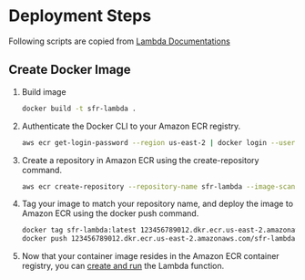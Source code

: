 <!--
 * @Descripttion: 
 * @Author: SijinHuang
 * @Date: 2021-12-05 00:33:42
 * @LastEditors: SijinHuang
 * @LastEditTime: 2021-12-05 00:59:56
-->

# Deployment Steps

Following scripts are copied from [Lambda Documentations](https://docs.aws.amazon.com/lambda/latest/dg/images-create.html#images-create-from-base)

## Create Docker Image

1. Build image

    ```bash
    docker build -t sfr-lambda .
    ```

1. Authenticate the Docker CLI to your Amazon ECR registry.

    ```bash
    aws ecr get-login-password --region us-east-2 | docker login --username AWS --password-stdin 123456789012.dkr.ecr.us-east-2.amazonaws.com    
    ```

1. Create a repository in Amazon ECR using the create-repository command.

    ```bash
    aws ecr create-repository --repository-name sfr-lambda --image-scanning-configuration scanOnPush=true --image-tag-mutability MUTABLE
    ```

1. Tag your image to match your repository name, and deploy the image to Amazon ECR using the docker push command.

    ```bash
    docker tag sfr-lambda:latest 123456789012.dkr.ecr.us-east-2.amazonaws.com/sfr-lambda:latest
    docker push 123456789012.dkr.ecr.us-east-2.amazonaws.com/sfr-lambda:latest
    ```

1. Now that your container image resides in the Amazon ECR container registry, you can [create and run](https://docs.aws.amazon.com/lambda/latest/dg/configuration-images.html) the Lambda function.
